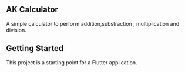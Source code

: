 ## AK Calculator

A simple calculator to perform addition,substraction , multiplication and division.

## Getting Started

This project is a starting point for a Flutter application.







